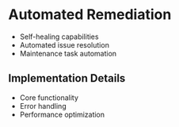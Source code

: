 # Automated Remediation
- Self-healing capabilities
- Automated issue resolution
- Maintenance task automation

## Implementation Details
- Core functionality
- Error handling
- Performance optimization

